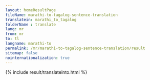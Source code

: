 ```yaml
---
layout: homeResultPage
fileName: marathi-to-tagalog-sentence-translation
translatein: marathi_to_tagalog
folderName : translate
lang: mr
from: mr
to: tl
langname: marathi-to
permalink: /mr/marathi-to-tagalog-sentence-translation/result
sitemap: false
nointernationalization: true
---
```

{% include result/translateinto.html %}

<script src="/js/result/translation.js" data-foldername="{{page.folderName}}" data-lang="{{page.lang}}"></script>
